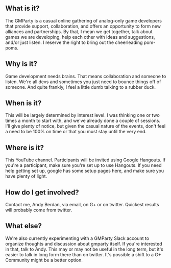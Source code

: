 ## What is it?

The GMParty is a casual online gathering of analog-only game developers that provide support, collaboration, and offers an opportunity to form new alliances and partnerships. By that, I mean we get together, talk about games we are developing, help each other with ideas and suggestions, and/or just listen. I reserve the right to bring out the cheerleading pom-poms.

## Why is it?

Game development needs brains. That means collaboration and someone to listen. We're all devs and sometimes you just need to bounce things off of someone. And quite frankly, I feel a little dumb talking to a rubber duck.

## When is it?

This will be largely determined by interest level. I was thinking one or two times a month to start with, and we've already done a couple of sessions. I'll give plenty of notice, but given the casual nature of the events, don't feel a need to be 100% on time or that you must stay until the very end.

## Where is it?

This YouTube channel. Participants will be invited using Google Hangouts. If you're a participant, make sure you're set up to use Hangouts. If you need help getting set up, google has some setup pages here, and make sure you have plenty of light.

## How do I get involved?

Contact me, Andy Berdan, via email, on G+ or on twitter. Quickest results will probably come from twitter.

## What else?

We're also currently experimenting with a GMParty Slack account to organize thoughts and discussion about gmparty itself. If you're interested in that, talk to Andy. This may or may not be useful in the long term, but it's easier to talk in long form there than on twitter. It's possible a shift to a G+ Community might be a better option.
